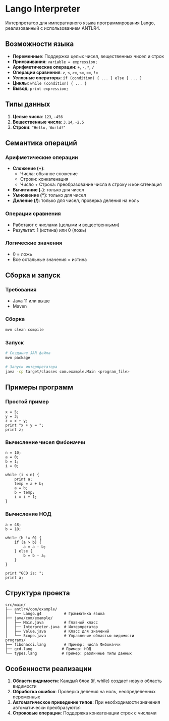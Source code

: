 # Lango Interpreter

Интерпретатор для императивного языка программирования Lango, реализованный с использованием ANTLR4.

## Возможности языка

- **Переменные**: Поддержка целых чисел, вещественных чисел и строк
- **Присваивания**: `variable = expression;`
- **Арифметические операции**: `+`, `-`, `*`, `/`
- **Операции сравнения**: `>`, `<`, `>=`, `<=`, `==`, `!=`
- **Условные операторы**: `if (condition) { ... } else { ... }`
- **Циклы**: `while (condition) { ... }`
- **Вывод**: `print expression;`

## Типы данных

1. **Целые числа**: `123`, `-456`
2. **Вещественные числа**: `3.14`, `-2.5`
3. **Строки**: `"Hello, World!"`

## Семантика операций

### Арифметические операции
- **Сложение (+)**: 
  - Числа: обычное сложение
  - Строки: конкатенация
  - Число + Строка: преобразование числа в строку и конкатенация
- **Вычитание (-)**: только для чисел
- **Умножение (*)**: только для чисел
- **Деление (/)**: только для чисел, проверка деления на ноль

### Операции сравнения
- Работают с числами (целыми и вещественными)
- Результат: 1 (истина) или 0 (ложь)

### Логические значения
- 0 = ложь
- Все остальные значения = истина

## Сборка и запуск

### Требования
- Java 11 или выше
- Maven

### Сборка
```bash
mvn clean compile
```

### Запуск
```bash
# Создание JAR файла
mvn package

# Запуск интерпретатора
java -cp target/classes com.example.Main <program_file>
```

## Примеры программ

### Простой пример
```
x = 5;
y = 3;
z = x + y;
print "x + y = ";
print z;
```

### Вычисление чисел Фибоначчи
```
n = 10;
a = 0;
b = 1;
i = 0;

while (i < n) {
    print a;
    temp = a + b;
    a = b;
    b = temp;
    i = i + 1;
}
```

### Вычисление НОД
```
a = 48;
b = 18;

while (b != 0) {
    if (a > b) {
        a = a - b;
    } else {
        b = b - a;
    }
}

print "GCD is: ";
print a;
```

## Структура проекта

```
src/main/
├── antlr4/com/example/
│   └── Lango.g4          # Грамматика языка
├── java/com/example/
│   ├── Main.java         # Главный класс
│   ├── Interpreter.java  # Интерпретатор
│   ├── Value.java        # Класс для значений
│   └── Scope.java        # Управление областью видимости
programs/
├── fibonacci.lang        # Пример: числа Фибоначчи
├── gcd.lang             # Пример: НОД
└── types.lang           # Пример: различные типы данных
```

## Особенности реализации

1. **Области видимости**: Каждый блок (if, while) создает новую область видимости
2. **Обработка ошибок**: Проверка деления на ноль, неопределенных переменных
3. **Автоматическое приведение типов**: При необходимости значения автоматически преобразуются
4. **Строковые операции**: Поддержка конкатенации строк с числами 
